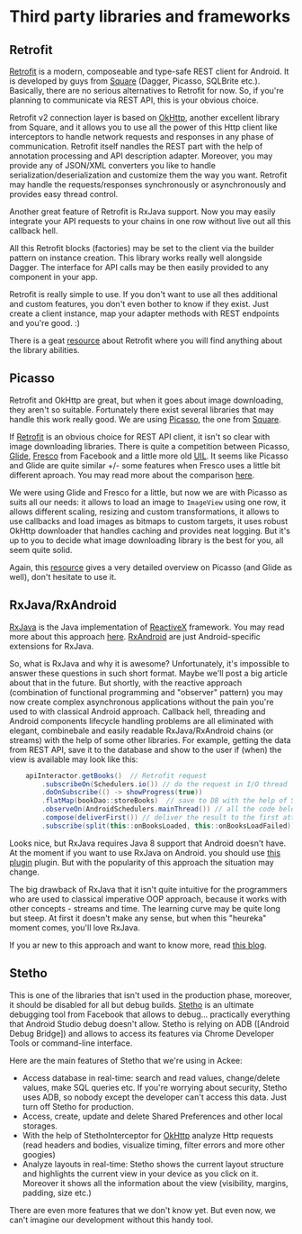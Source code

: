 # Third party libraries and frameworks

## Retrofit

[Retrofit][1] is a modern, composeable and type-safe REST client for Android. It is developed by guys from [Square][2] (Dagger, Picasso, SQLBrite etc.). Basically, there are no serious alternatives to Retrofit for now. So, if you're planning to communicate via REST API, this is your obvious choice.

Retrofit v2 connection layer is based on [OkHttp][3], another excellent library from Square, and it allows you to use all the power of this Http client like interceptors to handle network requests and responses in any phase of communication. Retrofit itself nandles the REST part with the help of annotation processing and API description adapter. Moreover, you may provide any of JSON/XML converters you like to handle serialization/deserialization and customize them the way you want. Retrofit may handle the requests/responses synchronously or asynchronously and provides easy thread control. 

Another great feature of Retrofit is RxJava support. Now you may easily integrate your API requests to your chains in one row without live out all this callback hell.

All this Retrofit blocks (factories) may be set to the client via the builder pattern on instance creation. This library works really well alongside Dagger. The interface for API calls may be then easily provided to any component in your app. 

Retrofit is really simple to use. If you don't want to use all thes additional and custom features, you don't even bother to know if they exist. Just create a client instance, map your adapter methods with REST endpoints and you're good. :)

There is a geat [resource][4] about Retrofit where you will find anything about the library abilities.

## Picasso

Retrofit and OkHttp are great, but when it goes about image downloading, they aren't so suitable. Fortunately there exist several libraries that may handle this work really good. We are using [Picasso][5], the one from [Square][2].

If [Retrofit][1] is an obvious choice for REST API client, it isn't so clear with image downloading libraries. There is quite a competition between Picasso, [Glide][6], [Fresco][7] from Facebook and a little more old [UIL][8]. It seems like Picasso and Glide are quite similar +/- some features when Fresco uses a little bit different aproach. You may read more about the comparison [here][9].

We were using Glide and Fresco for a little, but now we are with Picasso as suits all our needs: it allows to load an image to `ImageView` using one row, it allows different scaling, resizing and custom transformations, it allows to use callbacks and load images as bitmaps to custom targets, it uses robust OkHttp downloader that handles caching and provides neat logging. But it's up to you to decide what image downloading library is the best for you, all seem quite solid.

Again, this [resource][10] gives a very detailed overview on Picasso (and Glide as well), don't hesitate to use it.

## RxJava/RxAndroid

[RxJava][11] is the Java implementation of [ReactiveX][12] framework. You may read more about this approach [here][13]. [RxAndroid][14] are just Android-specific extensions for RxJava.

So, what is RxJava and why it is awesome? Unfortunately, it's impossible to answer these questions in such short format. Maybe we'll post a big article about that in the future. But shortly, with the reactive approach (combination of functional programming and "observer" pattern) you may now create complex asynchronous applications without the pain you're used to with classical Android approach. Callback hell, threading and Android components lifecycle handling problems are all eliminated with elegant, combinebale and easily readable RxJava/RxAndroid chains (or streams) with the help of some other libraries. For example, getting the data from REST API, save it to the database and show to the user if (when) the view is available may look like this:

```java
    apiInteractor.getBooks()  // Retrofit request
        .subscribeOn(Schedulers.io()) // do the request in I/O thread
        .doOnSubscribe(() -> showProgress(true))
        .flatMap(bookDao::storeBooks)  // save to DB with the help of SQLBrite
        .observeOn(AndroidSchedulers.mainThread()) // all the code below will be executed on the main thread
        .compose(deliverFirst()) // deliver the result to the first attached view (Nucleus MVP library)
        .subscribe(split(this::onBooksLoaded, this::onBooksLoadFailed)) // handle success and fail: show books/error to the user, hide progress etc.
```

Looks nice, but RxJava requires Java 8 support that Android doesn't have. At the moment if you want to use RxJava on Android. you should use [this plugin][15] plugin. But with the popularity of this approach the situation may change.

The big drawback of RxJava that it isn't quite intuitive for the programmers who are used to classical imperative OOP approach, because it works with other concepts - streams and time. The learning curve may be quite long but steep. At first it doesn't make any sense, but when this "heureka" moment comes, you'll love RxJava.

If you ar new to this approach and want to know more, read [this blog][16].

## Stetho

This is one of the libraries that isn't used in the production phase, moreover, it should be disabled for all but debug builds. [Stetho][17] is an ultimate debugging tool from Facebook that allows to debug... practically everything that Android Studio debug doesn't allow. Stetho is relying on ADB ([Android Debug Bridge]) and allows to access its features via Chrome Developer Tools or command-line interface. 

Here are the main features of Stetho that we're using in Ackee:

- Access database in real-time: search and read values, change/delete values, make SQL queries etc. If you're worrying about security, Stetho uses ADB, so nobody except the developer can't access this data. Just turn off Stetho for production.
- Access, create, update and delete Shared Preferences and other local storages.
- With the help of StethoInterceptor for [OkHttp][3] analyze Http requests (read headers and bodies, visualize timing, filter errors and more other googies)
- Analyze layouts in real-time: Stetho shows the current layout structure and highlights the current view in your device as you click on it. Moreover it shows all the information about the view (visibility, margins, padding, size etc.)

There are even more features that we don't know yet. But even now, we can't imagine our development without this handy tool.

[1]:  https://square.github.io/retrofit/
[2]:  https://square.github.io/
[3]:  https://github.com/square/okhttp
[4]:  https://futurestud.io/tutorials/retrofit-getting-started-and-android-client
[5]:  http://square.github.io/picasso/
[6]:  https://github.com/bumptech/glide
[7]:  https://github.com/facebook/fresco
[8]:  https://github.com/nostra13/Android-Universal-Image-Loader
[9]:  http://stackoverflow.com/questions/29363321/picasso-v-s-imageloader-v-s-fresco-vs-glide
[10]: https://futurestud.io/tutorials/picasso-getting-started-simple-loading
[11]: https://github.com/ReactiveX/RxJava
[12]: http://reactivex.io/
[13]: TODO
[14]: https://github.com/ReactiveX/RxAndroid
[15]: https://github.com/evant/gradle-retrolambda
[16]: http://blog.danlew.net/2014/09/15/grokking-rxjava-part-1/
[17]: http://facebook.github.io/stetho/
[18]: https://developer.android.com/studio/command-line/adb.html
